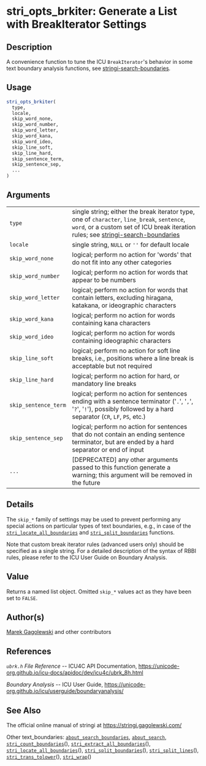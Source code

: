 # stri\_opts\_brkiter: Generate a List with BreakIterator Settings

## Description

A convenience function to tune the <span class="pkg">ICU</span> `BreakIterator`\'s behavior in some text boundary analysis functions, see [stringi-search-boundaries](../../stringi/help/stringi-search-boundaries.html).

## Usage

```r
stri_opts_brkiter(
  type,
  locale,
  skip_word_none,
  skip_word_number,
  skip_word_letter,
  skip_word_kana,
  skip_word_ideo,
  skip_line_soft,
  skip_line_hard,
  skip_sentence_term,
  skip_sentence_sep,
  ...
)
```

## Arguments

|                      |                                                                                                                                                                                                                                       |
|----------------------|---------------------------------------------------------------------------------------------------------------------------------------------------------------------------------------------------------------------------------------|
| `type`               | single string; either the break iterator type, one of `character`, `line_break`, `sentence`, `word`, or a custom set of ICU break iteration rules; see [stringi-search-boundaries](../../stringi/help/stringi-search-boundaries.html) |
| `locale`             | single string, `NULL` or `''` for default locale                                                                                                                                                                                      |
| `skip_word_none`     | logical; perform no action for \'words\' that do not fit into any other categories                                                                                                                                                    |
| `skip_word_number`   | logical; perform no action for words that appear to be numbers                                                                                                                                                                        |
| `skip_word_letter`   | logical; perform no action for words that contain letters, excluding hiragana, katakana, or ideographic characters                                                                                                                    |
| `skip_word_kana`     | logical; perform no action for words containing kana characters                                                                                                                                                                       |
| `skip_word_ideo`     | logical; perform no action for words containing ideographic characters                                                                                                                                                                |
| `skip_line_soft`     | logical; perform no action for soft line breaks, i.e., positions where a line break is acceptable but not required                                                                                                                    |
| `skip_line_hard`     | logical; perform no action for hard, or mandatory line breaks                                                                                                                                                                         |
| `skip_sentence_term` | logical; perform no action for sentences ending with a sentence terminator (\'`.`\', \'`,`\', \'`?`\', \'`!`\'), possibly followed by a hard separator (`CR`, `LF`, `PS`, etc.)                                                       |
| `skip_sentence_sep`  | logical; perform no action for sentences that do not contain an ending sentence terminator, but are ended by a hard separator or end of input                                                                                         |
| `...`                | \[DEPRECATED\] any other arguments passed to this function generate a warning; this argument will be removed in the future                                                                                                            |

## Details

The `skip_*` family of settings may be used to prevent performing any special actions on particular types of text boundaries, e.g., in case of the [`stri_locate_all_boundaries`](https://stringi.gagolewski.com/rapi/stri_locate_all_boundaries.html) and [`stri_split_boundaries`](https://stringi.gagolewski.com/rapi/stri_split_boundaries.html) functions.

Note that custom break iterator rules (advanced users only) should be specified as a single string. For a detailed description of the syntax of RBBI rules, please refer to the ICU User Guide on Boundary Analysis.

## Value

Returns a named list object. Omitted `skip_*` values act as they have been set to `FALSE`.

## Author(s)

[Marek Gagolewski](https://www.gagolewski.com/) and other contributors

## References

*`ubrk.h` File Reference* -- ICU4C API Documentation, <https://unicode-org.github.io/icu-docs/apidoc/dev/icu4c/ubrk_8h.html>

*Boundary Analysis* -- ICU User Guide, <https://unicode-org.github.io/icu/userguide/boundaryanalysis/>

## See Also

The official online manual of <span class="pkg">stringi</span> at <https://stringi.gagolewski.com/>

Other text\_boundaries: [`about_search_boundaries`](https://stringi.gagolewski.com/rapi/about_search_boundaries.html), [`about_search`](https://stringi.gagolewski.com/rapi/about_search.html), [`stri_count_boundaries`](https://stringi.gagolewski.com/rapi/stri_count_boundaries.html)(), [`stri_extract_all_boundaries`](https://stringi.gagolewski.com/rapi/stri_extract_all_boundaries.html)(), [`stri_locate_all_boundaries`](https://stringi.gagolewski.com/rapi/stri_locate_all_boundaries.html)(), [`stri_split_boundaries`](https://stringi.gagolewski.com/rapi/stri_split_boundaries.html)(), [`stri_split_lines`](https://stringi.gagolewski.com/rapi/stri_split_lines.html)(), [`stri_trans_tolower`](https://stringi.gagolewski.com/rapi/stri_trans_tolower.html)(), [`stri_wrap`](https://stringi.gagolewski.com/rapi/stri_wrap.html)()

